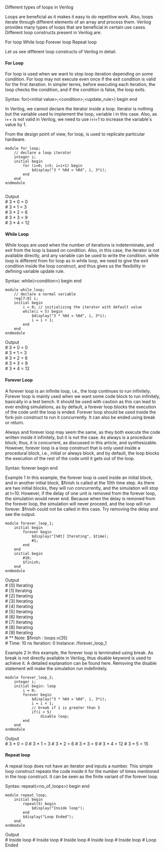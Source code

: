 Different types of loops in Verilog

Loops are beneficial as it makes it easy to do repetitive work. Also, loops iterate through different elements of an array and process them. Verilog provides many types of loops that are beneficial in certain use cases. Different loop constructs present in Verilog are:

For loop
While loop
Forever loop
Repeat loop

Let us see different loop constructs of Verilog in detail.

#### For Loop
For loop is used when we want to stop loop iteration depending on some condition. For loop may not execute even once if the exit condition is valid for the first iteration. In simpler terms, before executing each iteration, the loop checks the condition, and if the condition is false, the loop exits.

Syntax: for\(\<initial value\>;\<condition\>;\<update_rule\>\) begin end

In Verilog, we cannot declare the iterator inside a loop. Iterator is nothing but the variable used to implement the loop, variable i in this case. Also, as i++ is not valid in Verilog, we need to use i=i+1 to increase the variable's value by 1.

From the design point of view, for loop, is used to replicate particular hardware.
```
module for_loop;
    // declare a loop iterator
    integer i;
    initial begin
        for (i=0; i<5; i=i+1) begin
            $display("3 * %0d = %0d", i, 3*i);
        end
    end
endmodule
 
```
Output<br/>
\# 3 * 0 = 0<br/>
\# 3 * 1 = 3<br/>
\# 3 * 2 = 6<br/>
\# 3 * 3 = 9<br/>
\# 3 * 4 = 12<br/>

#### While Loop
While loops are used when the number of iterations is indeterminate, and exit from the loop is based on condition. Also, in this case, the iterator is not available directly, and any variable can be used to write the condition. while loop is different from for loop as in while loop, we need to give the exit condition inside the loop construct, and thus gives us the flexibility in defining variable update rule.

Syntax: while\(\<condition\>\) begin end
```
module while_loop;
    // declare a normal variable
    reg[7:0] i;
    initial begin
        i = 0; // initializing the iterator with default value
        while(i < 5) begin
            $display("3 * %0d = %0d", i, 3*i);
            i = i + 1;
        end
    end
endmodule
```
Output<br/>
\# 3 * 0 = 0<br/>
\# 3 * 1 = 3<br/>
\# 3 * 2 = 6<br/>
\# 3 * 3 = 9<br/>
\# 3 * 4 = 12<br/>
                    
 #### Forever Loop
A forever loop is an infinite loop, i.e., the loop continues to run infinitely. Forever loop is mainly used when we want some code block to run infinitely, basically in a test bench. It should be used with caution as this can lead to ever ending simulations, as by default, a forever loop blocks the execution of the code until the loop is ended. Forever loop should be used inside the fork-join construct to run it concurrently. It can also be ended using break or return.

Always and forever loop may seem the same, as they both execute the code written inside it infinitely, but it is not the case. As always is a procedural block; thus, it is concurrent, as discussed in this article, and synthesizable. However, forever loop is a loop construct that is only used inside a procedural block, i.e., initial or always block, and by default, the loop blocks the execution of the rest of the code until it gets out of the loop.

Syntax: forever begin end

Example 1
In this example, the forever loop is used inside an initial block, and in another initial block, $finish is called at the 10th time step. As there are two initial blocks, they will run concurrently, and the simulation will stop at t=10. However, if the delay of one unit is removed from the forever loop, the simulation would never end. Because when the delay is removed from the forever loop, the simulation will never proceed, and the loop will run forever. $fnisih could not be called in this case. Try removing the delay and see the output.
```
module forever_loop_1;
    initial begin
        forever begin
            $display("[%0t] Iterating", $time);
            #1;
        end
    end
    initial begin
        #10;
        $finish;
    end
endmodule
  ```
Output<br/>
\# \[0\] Iterating<br/>
\# \[1\] Iterating<br/>
\# \[2\] Iterating<br/>
\# \[3\] Iterating<br/>
\# \[4\] Iterating<br/>
\# \[5\] Iterating<br/>
\# \[6\] Iterating<br/>
\# \[7\] Iterating<br/>
\# \[8\] Iterating<br/>
\# \[9\] Iterating<br/>
\# ** Note: $finish    : loops.v(35)<br/>
\#    Time: 10 ns  Iteration: 0  Instance: /forever_loop_1
                    
Example 2
In this example, the forever loop is terminated using break. As break is not directly available in Verilog, thus disable keyword is used to achieve it. A detailed explanation can be found here. Removing the disable statement will make the simulation run indefinitely.
```
module forever_loop_2;
    integer i;
    initial begin: loop
        i = 0;
        forever begin
            $display("3 * %0d = %0d", i, 3*i);
            i = i + 1;
            // break if i is greater than 5
            if(i > 5)
                disable loop;
        end
    end
endmodule
 ```
Output<br/>
\# 3 * 0 = 0
\# 3 * 1 = 3
\# 3 * 2 = 6
\# 3 * 3 = 9
\# 3 * 4 = 12
\# 3 * 5 = 15
  
#### Repeat loop
A repeat loop does not have an iterator and inputs a number. This simple loop construct repeats the code inside it for the number of times mentioned in the loop construct. It can be seen as the finite variant of the forever loop.

Syntax: repeat\(\<no_of_loops\>\) begin end
```
module repeat_loop;
    initial begin
        repeat(5) begin
            $display("Inside loop");
        end
        $display("Loop Ended");
    end
endmodule
  ```
Output<br/>
\# Inside loop
\# Inside loop
\# Inside loop
\# Inside loop
\# Inside loop
\# Loop Ended
